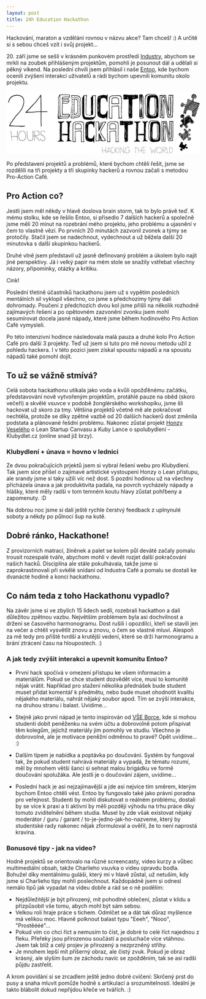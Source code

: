 ```yaml
---
layout: post
title: 24h Education Hackathon 
---
```


Hackování, maraton a vzdělání rovnou v názvu akce? Tam chceš! :) A určitě si s sebou chceš vzít i svůj projekt...

20\. září jsme se sešli v krásném punkovém prostředí [Industry](http://industrabrno.cz), abychom se mrkli na zoubek přihlášeným projektům, pomohli je posunout dál a udělali si pěkný víkend. Na poslední chvíli jsem přihlásil i naše [Entoo](http://www.entoo.cz), kde bychom ocenili zvýšení interakcí uživatelů a rádi bychom upevnili komunitu okolo projektu.

<img src="/images/24h-education-hackathon.jpg" alt="24h Education Hackathon" class="img-responsive">

Po představení projektů a problémů, které bychom chtěli řešit, jsme se rozdělili na tři projekty a tři skupinky hackerů a rovnou začali s metodou Pro-Action Café.

## Pro Action co?

Jestli jsem měl někdy v hlavě doslova brain storm, tak to bylo právě teď. K mému stolku, kde se řešilo Entoo, si přisedlo 7 dalších hackerů a společně jsme měli 20 minut na rozebrání mého projektu, jeho problému a ujasnění v čem to vlastně vězí. Po prvních 20 minutách zazvonil zvonek a týmy se protočily. Stačil jsem se nadechnout, vydechnout a už běžela další 20 minutovka s další skupinkou hackerů.

Druhé vlně jsem představil už jasně definovaný problém a úkolem bylo najít jiné perspektivy. Já i velký papír na mém stole se snažily vstřebat všechny názory, připomínky, otázky a kritiku.

Cink!

Poslední třetině účastníků hackathonu jsem už s vypětím posledních mentálních sil vyklopil všechno, co jsme s předchozímy týmy dali dohromady. Poučení z předchozích dvou kol jsme přišli na několik rozhodně zajímavých řešení a po opětovném zazvonění zvonku jsem mohl sesumírovat docela jasné nápady, které jsme během hodinového Pro Action Café vymysleli.

Po této intenzivní hodince následovala malá pauza a druhé kolo Pro Action Café pro další 3 projekty. Teď už jsem si tuto pro mě novou metodu užil z pohledu hackera. I v této pozici jsem získal spoustu nápadů a na spoustu nápadů také pomohl dojít.

## To už se vážně stmívá?

Celá sobota hackathonu utíkala jako voda a kvůli opožďěnému začátku, představování nově vytvořeným projektům, protáhlé pauze na oběd (skoro večeři) a skvělé vsuvce v podobě žonglérského workshopíku, jsme šli hackovat už skoro za tmy. Většina projektů včetně mě ale pokračovat nechtěla, protože se díky zpětné vazbě od 20 dalších hackerů dost změnila podstata a plánované řešdní problému. Nakonec zůstal projekt [Honzy Veselého](http://vese.ly/) o Lean Startup Canvasu a Kuby Lance o spolubydlení - Klubydlet.cz (online snad již brzy).

### Klubydlení + únava = hovno v lednici

Ze dvou pokračujících prjektů jsem si vybral řešení webu pro Klubydlení. Tak jsem sice přišel o zajímavé artistické vystoupení Honzy o Lean přístupu, ale srandy jsme si taky užili víc než dost. S pozdní hodinou už na všechny přicházela únava a jak produktivita padala, na povrch vycházely nápady a hlášky, které měly radši v tom temném koutu hlavy zůstat pohřbeny a zapomenuty. :D

Na dobrou noc jsme si dali ještě rychle čerstvý feedback z uplnynulé soboty a někdy po půlnoci šup na kutě.

## Dobré ránko, Hackathone!

Z provizorních matrací, žíněnek a palet se kolem půl deváté začaly pomalu trousit rozespalé tváře, abychom mohli v devět rozjet další pokračování našich hacků. Disciplína ale stále pokulhávala, takže jsme si zaprokrastinovali při svkělé snídani od Industra Café a pomalu se dostali ke dvanácté hodině a konci hackathonu.

## Co nám teda z toho Hackathonu vypadlo?

Na závěr jsme si ve zbylích 15 lidech sedli, rozebrali hackathon a dali důležitou zpětnou vazbu. Největším problémem byla asi dochvilnost a držení se časového harmonogramu. Dost rušili i opozdilci, kteří se stavili jen na večer a chtěli vysvětlit znovu a znovu, o čem se vlastně mluví. Alespoň za mě tedy pro příště tvrdší a krutější vedení, které se drží harmonogramu a brání ztrácení času na hloupostech. :)

### A jak tedy zvýšit interakci a upevnit komunitu Entoo?

* První hack spočívá v omezení přístupu ke všem informacím a materiálům. Pokud se chce student dozvědět více, musí to komunitě nějak vrátit. Například pro stažení několika přednášek bude student muset přidat komentář k předmětu, nebo bude muset ohodnotit kvalitu nějakého materiálu, nahrát nějaký soubor apod. Tím se zvýší interakce, na druhou stranu i balast. Uvidíme...

* Stejně jako první nápad je tento inspirován od [VŠE Borce](http://www.vseborec.cz/), kde si mohou studenti dobít peněženku na svém účtu a dobrovolně potom přispívat těm kolegům, jejichž materiály jim pomohly ve studiu. Všechno je dobrovolné, ale je motivace peněžní odměnou to pravé? Opět uvidíme... :)

* Dalším tipem je nabídka a poptávka po doučování. Systém by fungoval tak, že pokud student nahrává materiály a vypadá, že tématu rozumí, měl by mnohem větší šanci si sehnat malou brigádku ve formě doučování spolužáka. Ale jestli je o doučování zájem, uvidíme...

* Poslední hack je asi nejzajímavější a jde asi nejvíce tím směrem, kterým bychom Entoo chtěli vést. Entoo by fungovalo také jako právní poradna pro veřejnost. Studenti by mohli diskutovat o reálném problému, dostali by se více k praxi a ti aktivní by měli později výhodu na trhu práce díky tomuto zviditelnění během studia. Musel by zde však existovat nějaký moderátor / guru / garant / to-je-jedno-jak-ho-nazveme, který by studentské rady nakonec nějak zformuloval a ověřil, že to není naprostá kravina.

### Bonusové tipy - jak na video?

Hodně projektů se orientovalo na různé screencasty, video kurzy a vůbec multimediální obsah, takže Charlieho vsuvka o videu opravdu bodla. Bohužel díky mentálnímu guláši, který mi v hlavě zůstal, už netuším, kdy jsme si Charlieho tipy mohli poslechnout. Každopádně jsem si odnesl nemálo tipů jak vypadat na videu dobře a rád se o ně podělím:

* Nejdůležitější je být přirozený, mít pohodlné oblečení, zůstat v klidu a přizpůsobit vše tomu, abych mohl být sám sebou.
* Velkou roli hraje práce s tichem. Odmlčet se a dát tak důraz myšlence má velikou moc. Hlavně polknout balast typu "Eeeh", "Nooo", "Prostěééé"...
* Pokud vím co chci říct a nemusím to číst, je dobré to celé říct najednou z fleku. Přeřeky jsou přirozenou součástí a posluchače více vtáhnou. Jsem tak blíž a celý projev je přirozený a nezprzněný střihy.
* Je mnohem lepší mít příšerný obraz, ale čistý zvuk. Pokud je obraz krásný, ale slyším šum ze záchodu navíc se zpožděním, tak se asi radši půjdu zastřelit.

A krom povídání si se zrcadlem ještě jedno dobré cvičení: Skrčený prst do pusy a snaha mluvit pomůže hodně s artikulací a srozumitelností. Ideální je takto blábolit dokud nepřijdou křeče ve tvářích. :)